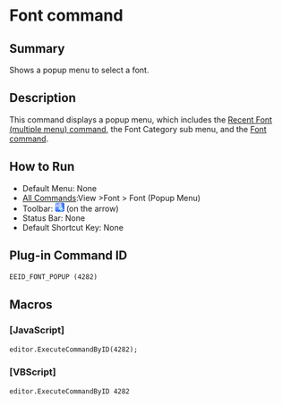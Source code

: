 # Font command

## Summary

Shows a popup menu to select a font.

## Description

This command displays a popup menu, which includes the
[Recent Font (multiple menu) command](mru_font1), the
Font
Category sub menu, and the [Font command](font).

## How to Run

- Default Menu: None
- [All Commands](../tools/all_commands):View \>Font >
Font (Popup Menu)
- Toolbar: ![](../../images/fontpopup.gif) (on
the arrow)
- Status Bar: None
- Default Shortcut Key: None

## Plug-in Command ID

```
EEID_FONT_POPUP (4282)
```

## Macros

### \[JavaScript\]

```
editor.ExecuteCommandByID(4282);
```

### \[VBScript\]

```
editor.ExecuteCommandByID 4282
```
